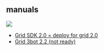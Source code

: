   ## manuals

![](manual.png)

  - [Grid SDK 2.0 = deploy for grid 2.0](sdk_intro.md)
  - [Grid 3bot 2.2 (not ready)](manual_3bot_2_2.md)